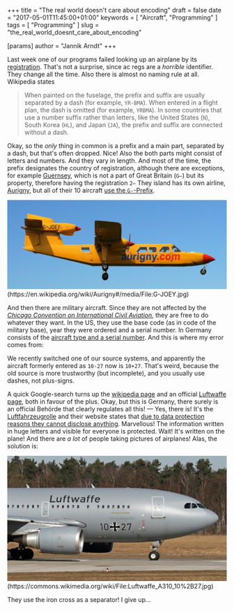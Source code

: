 +++
title = "The real world doesn't care about encoding"
draft = false
date = "2017-05-01T11:45:00+01:00"
keywords = [ "Aircraft", "Programming" ]
tags = [ "Programming" ]
slug = "the_real_world_doesnt_care_about_encoding"

[params]
  author = "Jannik Arndt"
+++


Last week one of our programs failed looking up an airplane by its [registration](https://en.wikipedia.org/wiki/Aircraft_registration). That's not a surprise, since ac regs are a _horrible_ identifier. They change all the time. Also there is almost no naming rule at all. Wikipedia states

> When painted on the fuselage, the prefix and suffix are usually separated by a dash (for example, `YR-BMA`). When entered in a flight plan, the dash is omitted (for example, `YRBMA`). In some countries that use a number suffix rather than letters, like the United States (`N`), South Korea (`HL`), and Japan (`JA`), the prefix and suffix are connected without a dash.

<!--more-->

Okay, so the _only_ thing in common is a prefix and a main part, separated by a dash, but  that's often dropped. Nice! Also the both parts might consist of letters and numbers. And they vary in length. And most of the time, the prefix designates the country of registration, although there are exceptions, for example [Guernsey](https://en.wikipedia.org/wiki/Guernsey), which is not a part of Great Britain (`G–`) but its property, therefore having the registration `2–` They island has its own airline, [Aurigny](https://en.wikipedia.org/wiki/Aurigny), but all of their 10 aircraft [use the `G-`-Prefix](http://publicapps.caa.co.uk/modalapplication.aspx?catid=1&pagetype=65&appid=1&mode=summary&owner=Aurigny). 

<img src="/blog/2017/05/G-JOEY.jpg" alt=""> 
(https://en.wikipedia.org/wiki/Aurigny#/media/File:G-JOEY.jpg)

And then there are military aircraft. Since they are not affected by the [_Chicago Convention on International Civil Aviation_](https://en.wikipedia.org/wiki/Chicago_Convention_on_International_Civil_Aviation), they are free to do whatever they want. In the US, they use the base code (as in code of the military base), year they were ordered and a serial number. In Germany consists of the [aircraft type and a serial number](https://de.wikipedia.org/wiki/Flugbereitschaft_des_Bundesministeriums_der_Verteidigung#Gro.C3.9Fraumflugzeuge).  And this is where my error comes from:

We recently switched one of our source systems, and apparently the aircraft formerly entered as `10-27` now is `10+27`. That's weird, because the old source is more trustworthy (but incomplete), and you usually use dashes, not plus-signs. 

A quick Google-search turns up the [wikipedia page](https://de.wikipedia.org/wiki/Flugbereitschaft_des_Bundesministeriums_der_Verteidigung#Gro.C3.9Fraumflugzeuge) and an official [Luftwaffe page](http://www.luftwaffe.de/portal/a/luftwaffe/start/waff/tran/a310/mrt/!ut/p/z1/hU67DoIwFP0WB9beK77AreiCYmKCUehiKtSCqS2pFfx8MU4mGs92njnAIAOmeVtL7mqjuep5zqbHKEh2iR_6frIPlxgPN-tJGEYx4hQO_wKst_EHKEJaCsj7jdmPDbpYjSEFBuzCW_4gjbFOCUd48XoIecV1qcTWFPQtrIBJZU7v61SfRoEEZsVZWGHJ3fZy5Vxzm3voYdd1RBojlSCl8PBbozI3B9lHEJpr1uFootqEDp4qf9s7/dz/d5/L2dBISEvZ0FBIS9nQSEh/#Z7_B8LTL2922LV9D0I1MK599BACJ4), both in favour of the plus. Okay, but this is Germany, there surely is an official Behörde that clearly regulates all this! — Yes, there is! It's the [Luftfahrzeugrolle](https://de.wikipedia.org/wiki/Luftfahrzeugrolle) and their website states that [due to data protection reasons they cannot disclose anything](https://www.lba.de/DE/Technik/Verkehrszulassung/Hinweise/Auskuenfte.html). Marvellous! The information written in huge letters and visible for everyone is protected. Wait! It's written on the plane! And there are _a lot_ of people taking pictures of airplanes! Alas, the solution is:

<img src="/blog/2017/05/Luftwaffe_A310_10+27.jpg" alt=""> 
(https://commons.wikimedia.org/wiki/File:Luftwaffe_A310_10%2B27.jpg)

They use the iron cross as a separator! I give up…
